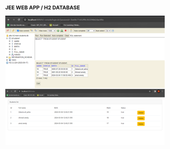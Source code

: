 <h3>JEE WEB APP / H2 DATABASE</h3>

<img src="Output/Students_marks-h2DB.PNG">
<img src="Output/StudentsTable.PNG">
